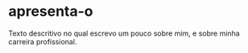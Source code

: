 # apresenta-o
Texto descritivo no qual escrevo um pouco sobre mim, e sobre minha carreira profissional.
